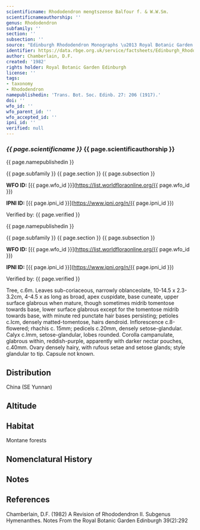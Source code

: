 ```yaml
---
scientificname: Rhododendron mengtszense Balfour f. & W.W.Sm.
scientificnameauthorship: ''
genus: Rhododendron
subfamily: ''
section: ''
subsection: ''
source: "Edinburgh Rhododendron Monographs \u2013 Royal Botanic Garden Edinburgh"
identifier: https://data.rbge.org.uk/service/factsheets/Edinburgh_Rhododendron_Monographs.xhtml
author: Chamberlain, D.F.
created: '1982'
rights holder: Royal Botanic Garden Edinburgh
license: ''
tags:
- taxonomy
- Rhododendron
namepublishedin: 'Trans. Bot. Soc. Edinb. 27: 206 (1917).'
doi: ''
wfo_id: ''
wfo_parent_id: ''
wfo_accepted_id: ''
ipni_id: ''
verified: null
---
```

### _{{ page.scientificname }}_ {{ page.scientificauthorship }}
 {{ page.namepublishedin }}

{{ page.subfamily }} {{ page.section }} {{ page.subsection }}

**WFO ID:** [{{ page.wfo_id }}](https://list.worldfloraonline.org/{{ page.wfo_id }})

**IPNI ID:** [{{ page.ipni_id }}](https://www.ipni.org/n/{{ page.ipni_id }})

Verified by: {{ page.verified }}

 {{ page.namepublishedin }}

{{ page.subfamily }} {{ page.section }} {{ page.subsection }}

**WFO ID:** [{{ page.wfo_id }}](https://list.worldfloraonline.org/{{ page.wfo_id }})

**IPNI ID:** [{{ page.ipni_id }}](https://www.ipni.org/n/{{ page.ipni_id }})

Verified by: {{ page.verified }}



Tree, c.6m. Leaves sub-coriaceous, narrowly oblanceolate, 10-14.5 x 2.3-3.2cm, 4-4.5 x as long as broad, apex cuspidate, base cuneate, upper surface glabrous when mature, though sometimes midrib tomentose towards base, lower surface glabrous except for the tomentose midrib towards base, with minute red punctate hair bases persisting; petioles c.lcm, densely matted-tomentose, hairs dendroid. Inflorescence c.8-flowered; rhachis c. 15mm; pedicels c.20mm, densely setose-glandular. Calyx c.lmm, setose-glandular, lobes rounded. Corolla campanulate, glabrous within, reddish-purple, apparently with darker nectar pouches, c.40mm. Ovary densely hairy, with rufous setae and setose glands; style glandular to tip. Capsule not known.

## Distribution
China (SE Yunnan)

## Altitude


## Habitat
Montane forests

## Nomenclatural History

                       
## Notes


## References

Chamberlain, D.F. (1982) A Revision of Rhododendron II. Subgenus Hymenanthes. Notes From the Royal Botanic Garden Edinburgh 39(2):292
